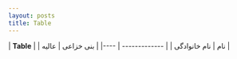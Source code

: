 ```yaml
---
layout: posts
title: Table
---
```


| **Table** |
| نام | نام خانوادگی |
| ------------- | ----|
| بنی خزاعی | عالیه |